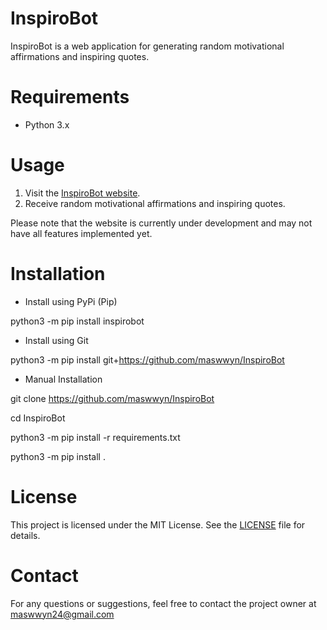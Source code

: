 # InspiroBot

InspiroBot is a web application for generating random motivational affirmations and inspiring quotes.

# Requirements

* Python 3.x

# Usage

1. Visit the [InspiroBot website](http://127.0.0.1:5000).
2. Receive random motivational affirmations and inspiring quotes.

Please note that the website is currently under development and may not have all features implemented yet.

# Installation

* Install using PyPi (Pip)

python3 -m pip install inspirobot

* Install using Git

python3 -m pip install git+https://github.com/maswwyn/InspiroBot

* Manual Installation

git clone https://github.com/maswwyn/InspiroBot

cd InspiroBot

python3 -m pip install -r requirements.txt

python3 -m pip install .

# License

This project is licensed under the MIT License. See the [LICENSE](LICENSE) file for details.

# Contact

For any questions or suggestions, feel free to contact the project owner at [maswwyn24@gmail.com](maswwyn24@gmail.com)
